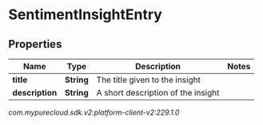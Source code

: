 # SentimentInsightEntry


## Properties

| Name | Type | Description | Notes |
| ------------ | ------------- | ------------- | ------------- |
| **title** | **String** | The title given to the insight |  |
| **description** | **String** | A short description of the insight |  |




_com.mypurecloud.sdk.v2:platform-client-v2:229.1.0_
